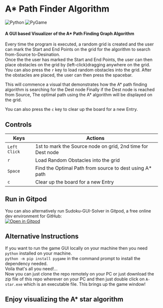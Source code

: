 # A* Path Finder Algorithm
![Python][1] ![PyGame][2]

#### A GUI based Visualizer of the A* Path Finding Graph Algorithm 
   
Every time the program is executed, a random grid is created and the user can mark the Start and End Points on the grid for the algorithm to search from-Source to-Desination.     
Once the the user has marked the Start and End Points, the user can then place obstacles on the grid by (left-click)dragging anywhere on the grid.
You can also press the `r` key to load random obstacles into the grid.
After the obstacles are placed, the user can then press the spacebar.

This will commence a visual that demonstrates how the A* path finding algorithm is searching for the Dest node
Finally if the Dest node is reached from Source, The optimal path using the A* algorithm will be displayed on the grid.

You can also press the `c` key to clear up the board for a new Entry.

## Controls
| Keys              | Actions                                                        |
|-------------------|----------------------------------------------------------------|
| `Left Click`      | 1st to mark the Source node on grid, 2nd time for Dest node    |
| `r`               | Load Random Obstacles into the grid                            |
| `Space`           | Find the Optimal Path from source to dest using A* path        |
| `c`               | Clear up the board for a new Entry                             |

## Run in Gitpod
You can also alternatively run Sudoku-GUI-Solver in Gitpod, a free online dev environment for GitHub:      
[![Open in Gitpod](https://gitpod.io/button/open-in-gitpod.svg)](https://gitpod.io/#https://github.com/SinisterSup/A.star-Path-Finder-Algorithm/blob/main/a-star.py)

## Alternative Instructions    
If you want to run the game GUI locally on your machine then you need `python` installed on your machine.      
`python -m pip install pygame` in the command prompt to install the dependency needed.        
Voila that's all you need!...            
Now you can just clone the repo remotely on your PC or just download the zip file of this repo wherever on your PC and then just double click on `A-star.exe` 
which is an executable file. This brings up the game window!
##  Enjoy visualizing the A* star algorithm



[1]: https://img.shields.io/badge/Python-v3.10-informational 
[2]: https://img.shields.io/badge/PyGame-v2.1.2-green